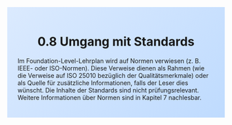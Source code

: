 <div class="rounded-lg border shadow-sm" style="background: linear-gradient(135deg,#DBEAFE 0%,#BFDBFE 100%); padding: 24px; border-color: #3B82F6">
<header style="margin-bottom:12px">
<h1 class="text-2xl font-bold text-gray-900">0.8 Umgang mit Standards</h1>
</header>
<article class="prose max-w-none">
<p>Im Foundation-Level-Lehrplan wird auf Normen verwiesen (z. B. IEEE- oder ISO-Normen). Diese Verweise dienen als Rahmen (wie die Verweise auf ISO 25010 bezüglich der Qualitätsmerkmale) oder als Quelle für zusätzliche Informationen, falls der Leser dies wünscht. Die Inhalte der Standards sind nicht prüfungsrelevant. Weitere Informationen über Normen sind in Kapitel 7 nachlesbar.</p>
</article>
</div>
